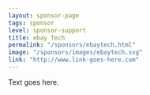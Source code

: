```yaml
---
layout: sponsor-page
tags: sponsor
level: sponsor-support
title: ebay Tech
permalink: "/sponsors/ebaytech.html"
image: "/sponsors/images/ebaytech.svg"
link: "http://www.link-goes-here.com"
---
```


Text goes here.
